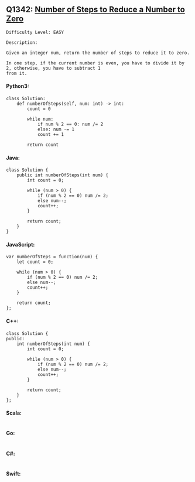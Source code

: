 ## Q1342: [Number of Steps to Reduce a Number to Zero](https://leetcode.com/problems/number-of-steps-to-reduce-a-number-to-zero/)

```
Difficulty Level: EASY
```

```
Description:

Given an integer num, return the number of steps to reduce it to zero.

In one step, if the current number is even, you have to divide it by 2, otherwise, you have to subtract 1
from it.
```

#### Python3:

```
class Solution:
    def numberOfSteps(self, num: int) -> int:
        count = 0

        while num:
            if num % 2 == 0: num /= 2
            else: num -= 1
            count += 1

        return count
```

#### Java:

```
class Solution {
    public int numberOfSteps(int num) {
        int count = 0;

        while (num > 0) {
            if (num % 2 == 0) num /= 2;
            else num--;
            count++;
        }
            
        return count;
    }
}
```

#### JavaScript:

```
var numberOfSteps = function(num) {
    let count = 0;

    while (num > 0) {
        if (num % 2 == 0) num /= 2;
        else num--;
        count++;
    }
            
    return count;
};
```

#### C++:

```
class Solution {
public:
    int numberOfSteps(int num) {
        int count = 0;

        while (num > 0) {
            if (num % 2 == 0) num /= 2;
            else num--;
            count++;
        }
            
        return count;
    }
};
```

#### Scala:

```

```

#### Go:

```

```

#### C#:

```

```

#### Swift:

```

```